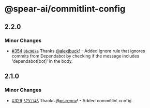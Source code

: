 # @spear-ai/commitlint-config

## 2.2.0

### Minor Changes

- [#354](https://github.com/spear-ai/citizen/pull/354) [`0bc907e`](https://github.com/spear-ai/citizen/commit/0bc907e60fee3ed822bc1cad08026f19ada2147f) Thanks [@alexjbuck](https://github.com/alexjbuck)! - Added ignore rule that ignores commits from Dependabot by checking if the message includes 'dependabot[bot]' in the body.

## 2.1.0

### Minor Changes

- [#326](https://github.com/spear-ai/citizen/pull/326) [`5731146`](https://github.com/spear-ai/citizen/commit/5731146df860284e1259fae9ee478f395716718f) Thanks [@psirenny](https://github.com/psirenny)! - Added commitlint config.
